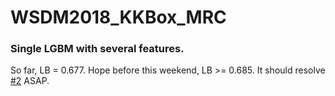 # WSDM2018_KKBox_MRC

### Single LGBM with several features.

So far, LB = 0.677. Hope before this weekend, LB >= 0.685.
It should resolve [#2](https://github.com/dsmilab/WSDM2018-KKBox-MRC/issues/2) ASAP.
